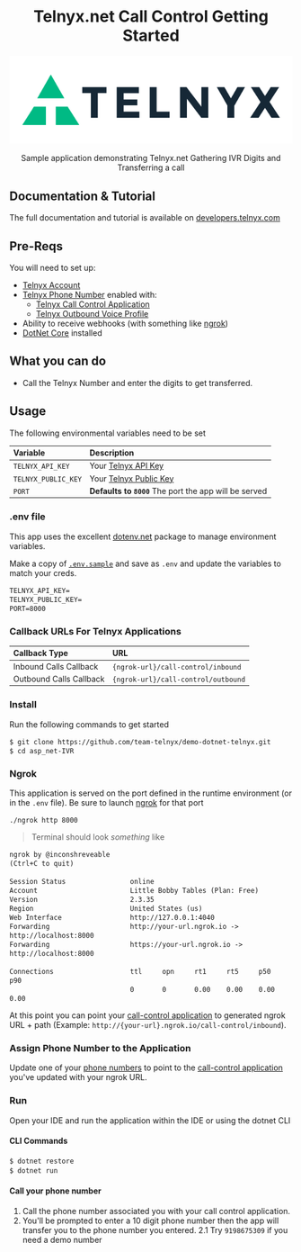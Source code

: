 <div align="center">

# Telnyx.net Call Control Getting Started

![Telnyx](../logo-dark.png)

Sample application demonstrating Telnyx.net Gathering IVR Digits and Transferring a call

</div>

## Documentation & Tutorial

The full documentation and tutorial is available on [developers.telnyx.com](https://developers.telnyx.com/docs/v2/development/dev-env-setup?lang=dotnet&utm_source=referral&utm_medium=github_referral&utm_campaign=cross-site-link)

## Pre-Reqs

You will need to set up:

* [Telnyx Account](https://telnyx.com/sign-up?utm_source=referral&utm_medium=github_referral&utm_campaign=cross-site-link)
* [Telnyx Phone Number](https://portal.telnyx.com/#/app/numbers/my-numbers?utm_source=referral&utm_medium=github_referral&utm_campaign=cross-site-link) enabled with:
  * [Telnyx Call Control Application](https://portal.telnyx.com/#/app/call-control/applications?utm_source=referral&utm_medium=github_referral&utm_campaign=cross-site-link)
  * [Telnyx Outbound Voice Profile](https://portal.telnyx.com/#/app/outbound-profiles?utm_source=referral&utm_medium=github_referral&utm_campaign=cross-site-link)
* Ability to receive webhooks (with something like [ngrok](https://developers.telnyx.com/docs/v2/development/ngrok?utm_source=referral&utm_medium=github_referral&utm_campaign=cross-site-link))
* [DotNet Core](https://developers.telnyx.com/docs/v2/development/dev-env-setup?lang=net) installed

## What you can do

* Call the Telnyx Number and enter the digits to get transferred.

## Usage

The following environmental variables need to be set

| Variable               | Description                                                                                                                                              |
|:-----------------------|:---------------------------------------------------------------------------------------------------------------------------------------------------------|
| `TELNYX_API_KEY`       | Your [Telnyx API Key](https://portal.telnyx.com/#/app/api-keys?utm_source=referral&utm_medium=github_referral&utm_campaign=cross-site-link)              |
| `TELNYX_PUBLIC_KEY`    | Your [Telnyx Public Key](https://portal.telnyx.com/#/app/account/public-key?utm_source=referral&utm_medium=github_referral&utm_campaign=cross-site-link) |
| `PORT`      | **Defaults to `8000`** The port the app will be served                                                                                                   |

### .env file

This app uses the excellent [dotenv.net](https://github.com/bolorundurowb/dotenv.net) package to manage environment variables.

Make a copy of [`.env.sample`](./.env.sample) and save as `.env` and update the variables to match your creds.

```
TELNYX_API_KEY=
TELNYX_PUBLIC_KEY=
PORT=8000
```

### Callback URLs For Telnyx Applications

| Callback Type                    | URL                              |
|:---------------------------------|:---------------------------------|
| Inbound Calls Callback         | `{ngrok-url}/call-control/inbound`  |
| Outbound Calls Callback | `{ngrok-url}/call-control/outbound` |

### Install

Run the following commands to get started

```
$ git clone https://github.com/team-telnyx/demo-dotnet-telnyx.git
$ cd asp_net-IVR
```

### Ngrok

This application is served on the port defined in the runtime environment (or in the `.env` file). Be sure to launch [ngrok](https://developers.telnyx.com/docs/v2/development/ngrok?utm_source=referral&utm_medium=github_referral&utm_campaign=cross-site-link) for that port

```
./ngrok http 8000
```

> Terminal should look _something_ like

```
ngrok by @inconshreveable                                                                                                                               (Ctrl+C to quit)

Session Status                online
Account                       Little Bobby Tables (Plan: Free)
Version                       2.3.35
Region                        United States (us)
Web Interface                 http://127.0.0.1:4040
Forwarding                    http://your-url.ngrok.io -> http://localhost:8000
Forwarding                    https://your-url.ngrok.io -> http://localhost:8000

Connections                   ttl     opn     rt1     rt5     p50     p90
                              0       0       0.00    0.00    0.00    0.00
```

At this point you can point your [call-control application](https://portal.telnyx.com/#/app/call-control/applications) to generated ngrok URL + path  (Example: `http://{your-url}.ngrok.io/call-control/inbound`).

### Assign Phone Number to the Application

Update one of your [phone numbers](https://portal.telnyx.com/#/app/numbers/my-numbers) to point to the [call-control application](https://portal.telnyx.com/#/app/call-control/applications) you've updated with your ngrok URL.

### Run

Open your IDE and run the application within the IDE or using the dotnet CLI

#### CLI Commands

```bash
$ dotnet restore
$ dotnet run
```

#### Call your phone number

1. Call the phone number associated you with your call control application.
2. You'll be prompted to enter a 10 digit phone number then the app will transfer you to the phone number you entered.
2.1 Try `9198675309` if you need a demo number